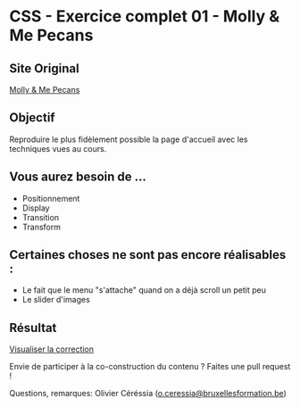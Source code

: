 # CSS - Exercice complet 01 - Molly & Me Pecans #

## Site Original ##

[Molly & Me Pecans](http://mollyandmepecans.com/)

## Objectif ##

Reproduire le plus fidèlement possible la page d'accueil avec les techniques vues au cours.

## Vous aurez besoin de ... ##

- Positionnement
- Display
- Transition
- Transform

## Certaines choses ne sont pas encore réalisables : ##

- Le fait que le menu "s'attache" quand on a déjà scroll un petit peu
- Le slider d'images


## Résultat ##

[Visualiser la correction](http://cepegra-labs.be/webdesign/git/full/01-molly/index.html)

Envie de participer à la co-construction du contenu ? Faites une pull request ! 

Questions, remarques: Olivier Céréssia (o.ceressia@bruxellesformation.be)

